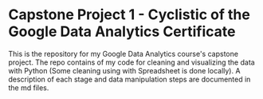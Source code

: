# Capstone Project 1 - Cyclistic of the Google Data Analytics Certificate

This is the repository for my Google Data Analytics course's capstone project. The repo contains of my code for cleaning and visualizing the data with Python (Some cleaning using with Spreadsheet is done locally). A description of each stage and data manipulation steps are documented in the md files. 
